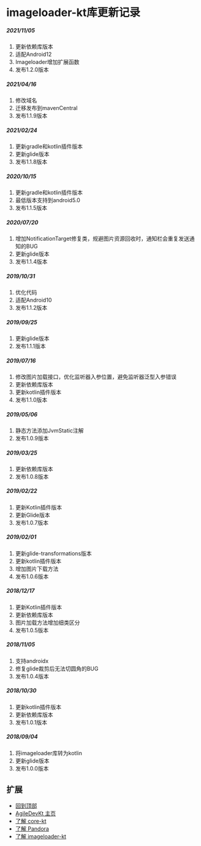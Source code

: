 # imageloader-kt库更新记录

##### 2021/11/05
1. 更新依赖库版本
2. 适配Android12 
3. Imageloader增加扩展函数
4. 发布1.2.0版本

##### 2021/04/16
1. 修改域名
2. 迁移发布到mavenCentral
3. 发布1.1.9版本

##### 2021/02/24
1. 更新gradle和kotlin插件版本
2. 更新glide版本
3. 发布1.1.8版本

##### 2020/10/15
1. 更新gradle和kotlin插件版本
2. 最低版本支持到android5.0
3. 发布1.1.5版本

##### 2020/07/20
1. 增加NotificationTarget修复类，规避图片资源回收时，通知栏会重复发送通知的BUG
2. 更新glide版本
3. 发布1.1.4版本

##### 2019/10/31
1. 优化代码
2. 适配Android10
3. 发布1.1.2版本

##### 2019/09/25
1. 更新glide版本
2. 发布1.1.1版本

##### 2019/07/16
1. 修改图片加载接口，优化监听器入参位置，避免监听器泛型入参错误
2. 更新依赖库版本
3. 更新kotlin插件版本
4. 发布1.1.0版本

##### 2019/05/06
1. 静态方法添加JvmStatic注解
2. 发布1.0.9版本

##### 2019/03/25
1. 更新依赖库版本
2. 发布1.0.8版本

##### 2019/02/22
1. 更新Kotlin插件版本
2. 更新Glide版本
3. 发布1.0.7版本

##### 2019/02/01
1. 更新glide-transformations版本
2. 更新kotlin插件版本
3. 增加图片下载方法
4. 发布1.0.6版本

##### 2018/12/17
1. 更新Kotlin插件版本
2. 更新依赖库版本
3. 图片加载方法增加细类区分
4. 发布1.0.5版本

##### 2018/11/05
1. 支持androidx
2. 修复glide裁剪后无法切圆角的BUG
3. 发布1.0.4版本

##### 2018/10/30
1. 更新kotlin插件版本
2. 更新依赖库版本
3. 发布1.0.1版本

##### 2018/09/04
1. 将imageloader库转为kotlin
2. 更新glide版本
3. 发布1.0.0版本

## 扩展
- [回到顶部](https://github.com/LZ9/AgileDevKt/blob/master/imageloaderkt/readme_imageloader_update.md#imageloader库更新记录)
- [AgileDevKt 主页](https://github.com/LZ9/AgileDevKt)
- [了解 core-kt](https://github.com/LZ9/AgileDevKt/blob/master/corekt/readme_core.md)
- [了解 Pandora](https://github.com/LZ9/AgileDevKt/blob/master/pandora/document/readme_pandora.md)
- [了解 imageloader-kt](https://github.com/LZ9/AgileDevKt/blob/master/imageloaderkt/readme_imageloader.md)